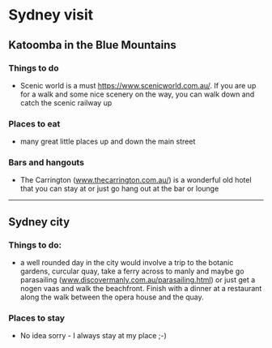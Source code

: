 # Sydney visit

## Katoomba in the Blue Mountains
### Things to do
- Scenic world is a must https://www.scenicworld.com.au/. If you are up for a walk and some nice scenery on the way, you can walk down and catch the scenic railway up

### Places to eat
- many great little places up and down the main street

### Bars and hangouts
- The Carrington (www.thecarrington.com.au/) is a wonderful old hotel that you can stay at or just go hang out at the bar or lounge

----------------

## Sydney city
### Things to do:
- a well rounded day in the city would involve a trip to the botanic gardens, curcular quay, take a ferry across to manly and maybe go parasailing (www.discovermanly.com.au/parasailing.html) or just get a nogen vaas and walk the beachfront. Finish with a dinner at a restaurant along the walk between the opera house and the quay.

### Places to stay
- No idea sorry - I always stay at my place ;-)

